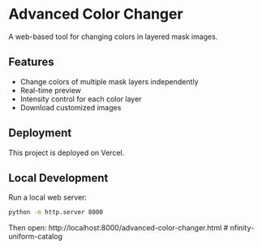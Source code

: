 # Advanced Color Changer

A web-based tool for changing colors in layered mask images.

## Features
- Change colors of multiple mask layers independently
- Real-time preview
- Intensity control for each color layer
- Download customized images

## Deployment

This project is deployed on Vercel.

## Local Development

Run a local web server:
```bash
python -m http.server 8000
```

Then open: http://localhost:8000/advanced-color-changer.html
#   n f i n i t y - u n i f o r m - c a t a l o g 
 
 